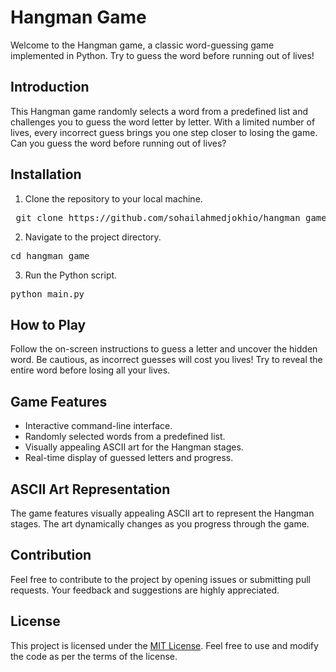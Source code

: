# Hangman Game

Welcome to the Hangman game, a classic word-guessing game implemented in Python. Try to guess the word before running out of lives!

## Introduction
This Hangman game randomly selects a word from a predefined list and challenges you to guess the word letter by letter. With a limited number of lives, every incorrect guess brings you one step closer to losing the game. Can you guess the word before running out of lives?

## Installation
1. Clone the repository to your local machine.
<pre> git clone https://github.com/sohailahmedjokhio/hangman_game.git</pre>
2. Navigate to the project directory.
<pre>cd hangman_game</pre>
3. Run the Python script.
<pre>python main.py</pre>

## How to Play
Follow the on-screen instructions to guess a letter and uncover the hidden word. Be cautious, as incorrect guesses will cost you lives! Try to reveal the entire word before losing all your lives.

## Game Features
- Interactive command-line interface.
- Randomly selected words from a predefined list.
- Visually appealing ASCII art for the Hangman stages.
- Real-time display of guessed letters and progress.

## ASCII Art Representation
The game features visually appealing ASCII art to represent the Hangman stages. The art dynamically changes as you progress through the game.

## Contribution
Feel free to contribute to the project by opening issues or submitting pull requests. Your feedback and suggestions are highly appreciated.

## License
This project is licensed under the [MIT License](https://github.com/git/git-scm.com/blob/main/MIT-LICENSE.txt). Feel free to use and modify the code as per the terms of the license.